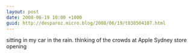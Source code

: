 ```yaml
---
layout: post
date: 2008-06-19 10:00 +1000
guid: http://desparoz.micro.blog/2008/06/19/t838504107.html
---
```

sitting in my car in the rain.  thinking of the crowds at Apple Sydney store opening
